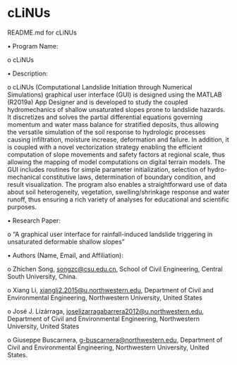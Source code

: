 # cLiNUs
README.md for cLiNUs

•	Program Name:

o	cLiNUs

•	Description:

o	cLiNUs (Computational Landslide Initiation through Numerical Simulations) graphical user interface (GUI) is designed using the MATLAB (R2019a) App Designer and is developed to study the coupled hydromechanics of shallow unsaturated slopes prone to landslide hazards. It discretizes and solves the partial differential equations governing momentum and water mass balance for stratified deposits, thus allowing the versatile simulation of the soil response to hydrologic processes causing infiltration, moisture increase, deformation and failure. In addition, it is coupled with a novel vectorization strategy enabling the efficient computation of slope movements and safety factors at regional scale, thus allowing the mapping of model computations on digital terrain models. The GUI includes routines for simple parameter initialization, selection of hydro-mechanical constitutive laws, determination of boundary condition, and result visualization. The program also enables a straightforward use of data about soil heterogeneity, vegetation, swelling/shrinkage response and water runoff, thus ensuring a rich variety of analyses for educational and scientific purposes.

•	Research Paper:

o	“A graphical user interface for rainfall-induced landslide triggering in unsaturated deformable shallow slopes”

•	Authors (Name, Email, and Affiliation): 

o	Zhichen Song, songzc@csu.edu.cn, School of Civil Engineering, Central South University, China.

o	Xiang Li, xiangli2.2015@u.northwestern.edu, Department of Civil and Environmental Engineering, Northwestern University, United States

o	José J. Lizárraga, joselizarragabarrera2012@u.northwestern.edu, Department of Civil and Environmental Engineering, Northwestern University, United States

o	Giuseppe Buscarnera, g-buscarnera@northwestern.edu, Department of Civil and Environmental Engineering, Northwestern University, United States.




